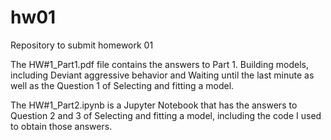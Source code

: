 # hw01
Repository to submit homework 01

The HW#1_Part1.pdf file contains the answers to Part 1. Building models, including Deviant aggressive behavior and Waiting until the last minute as well as the Question 1 of Selecting and fitting a model.

The HW#1_Part2.ipynb is a Jupyter Notebook that has the answers to Question 2 and 3 of Selecting and fitting a model, including the code I used to obtain those answers.  
